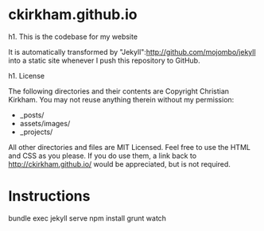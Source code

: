 ckirkham.github.io
==================

h1. This is the codebase for my website

It is automatically transformed by "Jekyll":http://github.com/mojombo/jekyll into a static site whenever I push this repository to GitHub.

h1. License

The following directories and their contents are Copyright Christian Kirkham. You may not reuse anything therein without my permission:

* _posts/
* assets/images/
* _projects/

All other directories and files are MIT Licensed. Feel free to use the HTML and CSS as you please. If you do use them, a link back to http://ckirkham.github.io/ would be appreciated, but is not required.

Instructions
============
bundle exec jekyll serve
npm install
grunt watch